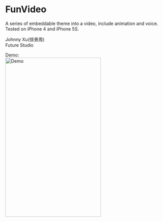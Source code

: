# FunVideo
A series of embeddable theme into a video, include animation and voice. Tested on iPhone 4 and iPhone 5S.

Johnny Xu(徐景周)  
Future Studio  

Demo:  
<img src="https://github.com/xujingzhou/FunVideo/blob/master/Resource/Videos/Demo.gif" width = "300" height = "500" alt="Demo" align=center />
